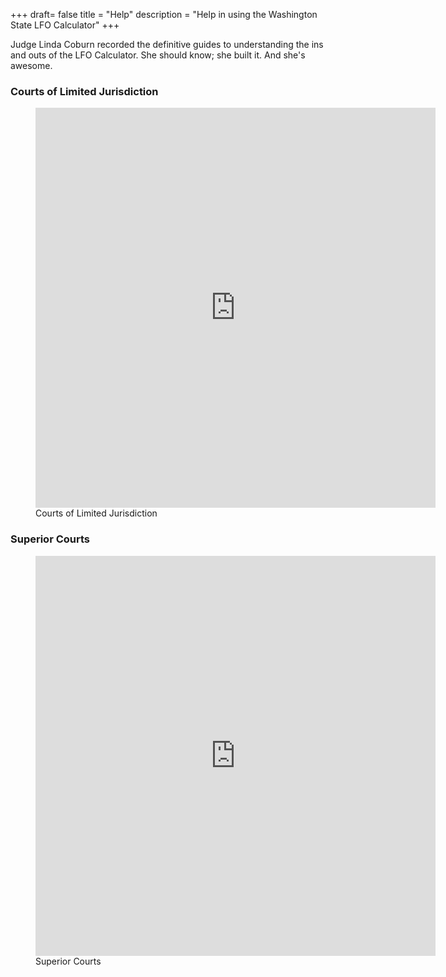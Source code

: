 +++
draft= false
title = "Help"
description = "Help in using the Washington State LFO Calculator"
+++

Judge Linda Coburn recorded the definitive guides to understanding the ins and outs of the LFO Calculator. She should know; she built it. And she's awesome.

### Courts of Limited Jurisdiction

<figure>
    <div class="video-container">
        <iframe src="https://player.vimeo.com/video/307404657" width="640" height="640" frameborder="0" allow="autoplay; fullscreen" allowfullscreen></iframe>
    </div>
    <figcaption>Courts of Limited Jurisdiction</figcaption>
</figure>

### Superior Courts

<figure>
    <div class="video-container">
        <iframe src="https://player.vimeo.com/video/307406181" width="640" height="640" frameborder="0" allow="autoplay; fullscreen" allowfullscreen></iframe>
    </div>
    <figcaption>Superior Courts</figcaption>
</figure>

